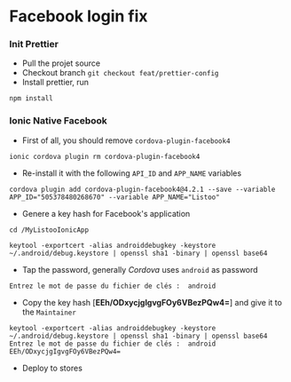 # Facebook login fix

### Init Prettier
* Pull the projet source
* Checkout branch `git checkout feat/prettier-config`
* Install prettier, run 
```
npm install
```

### Ionic Native Facebook
* First of all, you should remove `cordova-plugin-facebook4`
```
ionic cordova plugin rm cordova-plugin-facebook4
```

* Re-install it with the following `API_ID` and `APP_NAME` variables
```
cordova plugin add cordova-plugin-facebook4@4.2.1 --save --variable APP_ID="505378480268670" --variable APP_NAME="Listoo"
```

* Genere a key hash for Facebook's application
```
cd /MyListooIonicApp
```
```
keytool -exportcert -alias androiddebugkey -keystore ~/.android/debug.keystore | openssl sha1 -binary | openssl base64
```

* Tap the password, generally _Cordova_ uses `android` as password
```
Entrez le mot de passe du fichier de clés :  android
```
* Copy the key hash [**EEh/ODxycjgIgvgFOy6VBezPQw4=**] and give it to the `Maintainer`
```
keytool -exportcert -alias androiddebugkey -keystore ~/.android/debug.keystore | openssl sha1 -binary | openssl base64
Entrez le mot de passe du fichier de clés :  android
EEh/ODxycjgIgvgFOy6VBezPQw4=
```

* Deploy to stores
